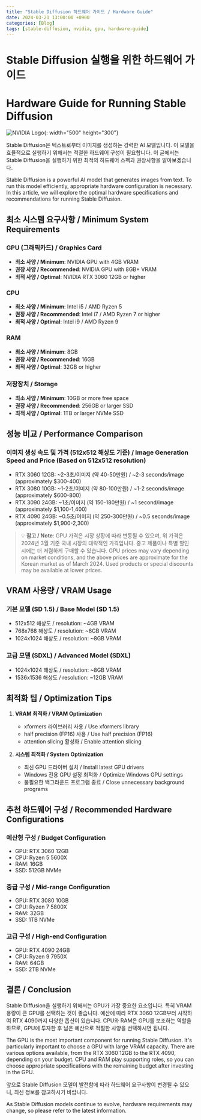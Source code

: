 ```yaml
---
title: "Stable Diffusion 하드웨어 가이드 / Hardware Guide"
date: 2024-03-21 13:00:00 +0900
categories: [Blog]
tags: [stable-diffusion, nvidia, gpu, hardware-guide]
---
```


# Stable Diffusion 실행을 위한 하드웨어 가이드
# Hardware Guide for Running Stable Diffusion

![NVIDIA Logo](https://www.nvidia.com/content/dam/en-zz/Solutions/about-nvidia/logo-and-brand/01-nvidia-logo-vert-500x200-2c50-d@2x.png){: width="500" height="300"}

Stable Diffusion은 텍스트로부터 이미지를 생성하는 강력한 AI 모델입니다. 이 모델을 효율적으로 실행하기 위해서는 적절한 하드웨어 구성이 필요합니다. 이 글에서는 Stable Diffusion을 실행하기 위한 최적의 하드웨어 스펙과 권장사항을 알아보겠습니다.

Stable Diffusion is a powerful AI model that generates images from text. To run this model efficiently, appropriate hardware configuration is necessary. In this article, we will explore the optimal hardware specifications and recommendations for running Stable Diffusion.

## 최소 시스템 요구사항 / Minimum System Requirements

### GPU (그래픽카드) / Graphics Card
- **최소 사양 / Minimum**: NVIDIA GPU with 4GB VRAM
- **권장 사양 / Recommended**: NVIDIA GPU with 8GB+ VRAM
- **최적 사양 / Optimal**: NVIDIA RTX 3060 12GB or higher

### CPU
- **최소 사양 / Minimum**: Intel i5 / AMD Ryzen 5
- **권장 사양 / Recommended**: Intel i7 / AMD Ryzen 7 or higher
- **최적 사양 / Optimal**: Intel i9 / AMD Ryzen 9

### RAM
- **최소 사양 / Minimum**: 8GB
- **권장 사양 / Recommended**: 16GB
- **최적 사양 / Optimal**: 32GB or higher

### 저장장치 / Storage
- **최소 사양 / Minimum**: 10GB or more free space
- **권장 사양 / Recommended**: 256GB or larger SSD
- **최적 사양 / Optimal**: 1TB or larger NVMe SSD

## 성능 비교 / Performance Comparison

### 이미지 생성 속도 및 가격 (512x512 해상도 기준) / Image Generation Speed and Price (Based on 512x512 resolution)
- RTX 3060 12GB: ~2-3초/이미지 (약 40-50만원) / ~2-3 seconds/image (approximately $300-400)
- RTX 3080 10GB: ~1-2초/이미지 (약 80-100만원) / ~1-2 seconds/image (approximately $600-800)
- RTX 3090 24GB: ~1초/이미지 (약 150-180만원) / ~1 second/image (approximately $1,100-1,400)
- RTX 4090 24GB: ~0.5초/이미지 (약 250-300만원) / ~0.5 seconds/image (approximately $1,900-2,300)

> 💡 **참고 / Note**: GPU 가격은 시장 상황에 따라 변동될 수 있으며, 위 가격은 2024년 3월 기준 국내 시장의 대략적인 가격입니다. 중고 제품이나 특별 할인 시에는 더 저렴하게 구매할 수 있습니다.
> GPU prices may vary depending on market conditions, and the above prices are approximate for the Korean market as of March 2024. Used products or special discounts may be available at lower prices.

## VRAM 사용량 / VRAM Usage

### 기본 모델 (SD 1.5) / Base Model (SD 1.5)
- 512x512 해상도 / resolution: ~4GB VRAM
- 768x768 해상도 / resolution: ~6GB VRAM
- 1024x1024 해상도 / resolution: ~8GB VRAM

### 고급 모델 (SDXL) / Advanced Model (SDXL)
- 1024x1024 해상도 / resolution: ~8GB VRAM
- 1536x1536 해상도 / resolution: ~12GB VRAM

## 최적화 팁 / Optimization Tips

1. **VRAM 최적화 / VRAM Optimization**
   - xformers 라이브러리 사용 / Use xformers library
   - half precision (FP16) 사용 / Use half precision (FP16)
   - attention slicing 활성화 / Enable attention slicing

2. **시스템 최적화 / System Optimization**
   - 최신 GPU 드라이버 설치 / Install latest GPU drivers
   - Windows 전용 GPU 설정 최적화 / Optimize Windows GPU settings
   - 불필요한 백그라운드 프로그램 종료 / Close unnecessary background programs

## 추천 하드웨어 구성 / Recommended Hardware Configurations

### 예산형 구성 / Budget Configuration
- GPU: RTX 3060 12GB
- CPU: Ryzen 5 5600X
- RAM: 16GB
- SSD: 512GB NVMe

### 중급 구성 / Mid-range Configuration
- GPU: RTX 3080 10GB
- CPU: Ryzen 7 5800X
- RAM: 32GB
- SSD: 1TB NVMe

### 고급 구성 / High-end Configuration
- GPU: RTX 4090 24GB
- CPU: Ryzen 9 7950X
- RAM: 64GB
- SSD: 2TB NVMe

## 결론 / Conclusion

Stable Diffusion을 실행하기 위해서는 GPU가 가장 중요한 요소입니다. 특히 VRAM 용량이 큰 GPU를 선택하는 것이 좋습니다. 예산에 따라 RTX 3060 12GB부터 시작하여 RTX 4090까지 다양한 옵션이 있습니다. CPU와 RAM은 GPU를 보조하는 역할을 하므로, GPU에 투자한 후 남은 예산으로 적절한 사양을 선택하시면 됩니다.

The GPU is the most important component for running Stable Diffusion. It's particularly important to choose a GPU with large VRAM capacity. There are various options available, from the RTX 3060 12GB to the RTX 4090, depending on your budget. CPU and RAM play supporting roles, so you can choose appropriate specifications with the remaining budget after investing in the GPU.

앞으로 Stable Diffusion 모델이 발전함에 따라 하드웨어 요구사항이 변경될 수 있으니, 최신 정보를 참고하시기 바랍니다.

As Stable Diffusion models continue to evolve, hardware requirements may change, so please refer to the latest information. 